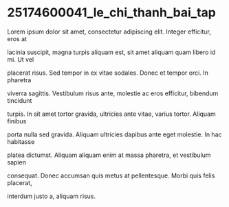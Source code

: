 # 25174600041\_le\_chi\_thanh\_bai\_tap

Lorem ipsum dolor sit amet, consectetur adipiscing elit. Integer efficitur, eros at

lacinia suscipit, magna turpis aliquam est, sit amet aliquam quam libero id mi. Ut vel

placerat risus. Sed tempor in ex vitae sodales. Donec et tempor orci. In pharetra

viverra sagittis. Vestibulum risus ante, molestie ac eros efficitur, bibendum tincidunt

turpis. In sit amet tortor gravida, ultricies ante vitae, varius tortor. Aliquam finibus

porta nulla sed gravida. Aliquam ultricies dapibus ante eget molestie. In hac habitasse

platea dictumst. Aliquam aliquam enim at massa pharetra, et vestibulum sapien

consequat. Donec accumsan quis metus at pellentesque. Morbi quis felis placerat,

interdum justo a, aliquam risus.





